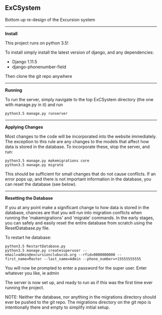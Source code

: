 ExCSystem
---------

Bottom up re-design of the Excursion system
________________
<b>Install</b>

This project runs on python 3.5!

To install simply install the latest version of django, and any
dependencies:
   * Django 1.11.5
   * django-phonenumber-field

Then clone the git repo anywhere

_____________________
<b>Running</b>

To run the server, simply navigate to the top ExCSystem directory (the
one with manage.py in it) and run

    python3.5 manage.py runserver

_____________________
<b>Applying Changes</b>

Most changes to the code will be incorporated into the website
immediately. The exception to this rule are any changes to the models
that affect how data is stored in the database. To incorporate these,
stop the server, and run:

    python3.5 manage.py makemigrations core
    python3.5 manage.py migrate

This should be sufficient for small changes that do not cause conflicts.
If an error pops up, and there is not important information in the
database, you can reset the database (see below).


_____________________
<b>Resetting the Database</b>

If you at any point make a significant change to how data is stored in
the database, chances are that you will run into migration conflicts
when running the 'makemigrations' and 'migrate' commands. In the early
stages, you can safely and easily reset the entire database from scratch
using the ResetDatabase.py file.

To restart he database:

    python3.5 RestartDatabase.py
    python3.5 manage.py createsuperuser --email=admin@excursionclubucsb.org --rfid=0000000000 --first_name=Master --last_name=Admin --phone_number=+15555555555

You will now be prompted to enter a password for the super user.
Enter whatever you like, ie admin


The server is now set up, and ready to run as if this was the first time
ever running the project.

NOTE: Neither the database, nor anything in the migrations directory
should ever be pushed to the git repo. The migrations directory on the
 git repo is intentionally there and empty to simplify initial setup.